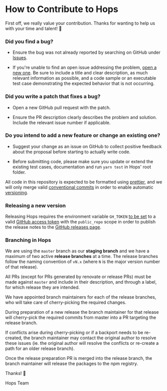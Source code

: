 # How to Contribute to Hops

First off, we really value your contribution. Thanks for wanting to help us with your time and talent! :rainbow:

### Did you find a bug?

- Ensure the bug was not already reported by searching on GitHub under [Issues](https://github.com/xing/hops/issues).

- If you're unable to find an open issue addressing the problem, [open a new one](https://github.com/xing/hops/issues/new). Be sure to include a title and clear description, as much relevant information as possible, and a code sample or an executable test case demonstrating the expected behavior that is not occurring.

### Did you write a patch that fixes a bug?

- Open a new GitHub pull request with the patch.

- Ensure the PR description clearly describes the problem and solution. Include the relevant issue number if applicable.

### Do you intend to add a new feature or change an existing one?

- Suggest your change as an issue on GitHub to collect positive feedback about the proposal before starting to actually write code.

- Before submitting code, please make sure you update or extend the existing test cases, documentation and run `yarn test` in Hops' root folder.

All code in this repository is expected to be formatted using [prettier](https://prettier.io), and we will only merge valid [conventional commits](https://conventionalcommits.org) in order to enable automatic [versioning](https://semver.org).

### Releasing a new version

Releasing Hops requires the environment variable `GH_TOKEN` [to be set](https://github.com/lerna/lerna/tree/master/commands/version#--github-release) to a valid [GitHub access token](https://help.github.com/en/articles/creating-a-personal-access-token-for-the-command-line) with the `public_repo` scope in order to publish the release notes to the [GitHub releases page](https://github.com/untool/untool/releases).

### Branching in Hops

We are using the `master` branch as our **staging branch** and we have a maximum of two active **release branches** at a time. The release branches follow the naming convention of `vN.x` (where `N` is the major version number of that release).

All PRs (except for PRs generated by renovate or release PRs) must be made against `master` and include in their description, and through a label, for which release they are intended.

We have appointed branch maintainers for each of the release branches, who will take care of cherry-picking the required changes.

During preparation of a new release the branch maintainer for that release will cherry-pick the required commits from master into a PR targeting the release branch.

If conflicts arise during cherry-picking or if a backport needs to be re-created, the branch maintainer may contact the original author to resolve these issues (ie. the original author will resolve the conflicts or re-create a path for an older release branch).

Once the release preparation PR is merged into the release branch, the branch maintainer will release the packages to the npm registry.

Thanks! :green_heart:

Hops Team
